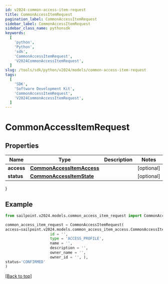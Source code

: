 ```yaml
---
id: v2024-common-access-item-request
title: CommonAccessItemRequest
pagination_label: CommonAccessItemRequest
sidebar_label: CommonAccessItemRequest
sidebar_class_name: pythonsdk
keywords:
  [
    'python',
    'Python',
    'sdk',
    'CommonAccessItemRequest',
    'V2024CommonAccessItemRequest',
  ]
slug: /tools/sdk/python/v2024/models/common-access-item-request
tags:
  [
    'SDK',
    'Software Development Kit',
    'CommonAccessItemRequest',
    'V2024CommonAccessItemRequest',
  ]
---
```


# CommonAccessItemRequest

## Properties

| Name | Type | Description | Notes |
| --- | --- | --- | --- |
| **access** | [**CommonAccessItemAccess**](common-access-item-access) |  | [optional] |
| **status** | [**CommonAccessItemState**](common-access-item-state) |  | [optional] |

}

## Example

```python
from sailpoint.v2024.models.common_access_item_request import CommonAccessItemRequest

common_access_item_request = CommonAccessItemRequest(
access=sailpoint.v2024.models.common_access_item_access.CommonAccessItemAccess(
                    id = '',
                    type = 'ACCESS_PROFILE',
                    name = '',
                    description = '',
                    owner_name = '',
                    owner_id = '', ),
status='CONFIRMED'
)

```

[[Back to top]](#)
